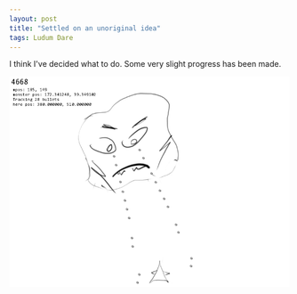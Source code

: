 ```yaml
---
layout: post
title: "Settled on an unoriginal idea"
tags: Ludum Dare
---
```


I think I've decided what to do. Some very slight progress has been made.

![](/images/ld33/fugly_monster.png)

